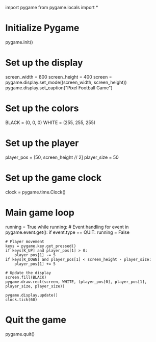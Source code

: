 import pygame
from pygame.locals import *

# Initialize Pygame
pygame.init()

# Set up the display
screen_width = 800
screen_height = 400
screen = pygame.display.set_mode((screen_width, screen_height))
pygame.display.set_caption("Pixel Football Game")

# Set up the colors
BLACK = (0, 0, 0)
WHITE = (255, 255, 255)

# Set up the player
player_pos = [50, screen_height // 2]
player_size = 50

# Set up the game clock
clock = pygame.time.Clock()

# Main game loop
running = True
while running:
    # Event handling
    for event in pygame.event.get():
        if event.type == QUIT:
            running = False

    # Player movement
    keys = pygame.key.get_pressed()
    if keys[K_UP] and player_pos[1] > 0:
        player_pos[1] -= 5
    if keys[K_DOWN] and player_pos[1] < screen_height - player_size:
        player_pos[1] += 5

    # Update the display
    screen.fill(BLACK)
    pygame.draw.rect(screen, WHITE, (player_pos[0], player_pos[1], player_size, player_size))

    pygame.display.update()
    clock.tick(60)

# Quit the game
pygame.quit()
